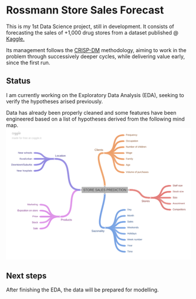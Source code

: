 # Rossmann Store Sales Forecast

This is my 1st Data Science project, still in development. It consists of forecasting the sales of +1,000 drug stores from a dataset published @ [Kaggle.](https://www.kaggle.com/c/rossmann-store-sales) 

Its management follows the [CRISP-DM](https://www.datascience-pm.com/crisp-dm-2/) methodology, aiming to work in the problem through successively deeper cycles, while delivering value early, since the first run.  

## Status

I am currently working on the Exploratory Data Analysis (EDA), seeking to verify the hypotheses arised previously.

Data has already been properly cleaned and some features have been engineered based on a list of hypotheses derived from the following mind map.
![Mind map of the problem](/imgs/STORE_SALES_PREDICTION.png)

## Next steps 
	
After finishing the EDA, the data will be prepared for modelling.
